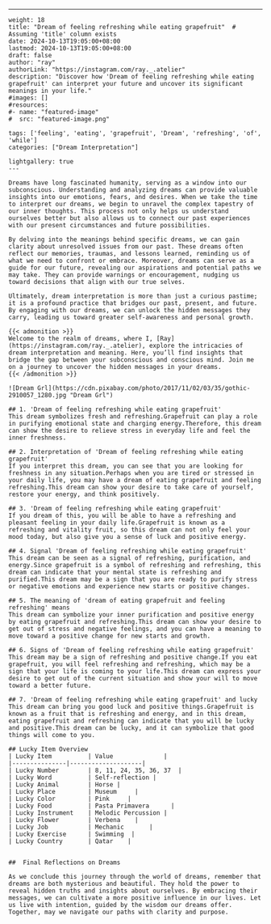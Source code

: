 ---
    weight: 18
    title: "Dream of feeling refreshing while eating grapefruit"  # Assuming 'title' column exists
    date: 2024-10-13T19:05:00+08:00
    lastmod: 2024-10-13T19:05:00+08:00
    draft: false
    author: "ray"
    authorLink: "https://instagram.com/ray._.atelier"
    description: "Discover how 'Dream of feeling refreshing while eating grapefruit' can interpret your future and uncover its significant meanings in your life."
    #images: []
    #resources:
    #- name: "featured-image"
    #  src: "featured-image.png"
    
    tags: ['feeling', 'eating', 'grapefruit', 'Dream', 'refreshing', 'of', 'while']
    categories: ["Dream Interpretation"]
    
    lightgallery: true
    ---
    
    Dreams have long fascinated humanity, serving as a window into our subconscious. Understanding and analyzing dreams can provide valuable insights into our emotions, fears, and desires. When we take the time to interpret our dreams, we begin to unravel the complex tapestry of our inner thoughts. This process not only helps us understand ourselves better but also allows us to connect our past experiences with our present circumstances and future possibilities.
    
    By delving into the meanings behind specific dreams, we can gain clarity about unresolved issues from our past. These dreams often reflect our memories, traumas, and lessons learned, reminding us of what we need to confront or embrace. Moreover, dreams can serve as a guide for our future, revealing our aspirations and potential paths we may take. They can provide warnings or encouragement, nudging us toward decisions that align with our true selves.
    
    Ultimately, dream interpretation is more than just a curious pastime; it is a profound practice that bridges our past, present, and future. By engaging with our dreams, we can unlock the hidden messages they carry, leading us toward greater self-awareness and personal growth.
    
    {{< admonition >}}
    Welcome to the realm of dreams, where I, [Ray](https://instagram.com/ray._.atelier), explore the intricacies of dream interpretation and meaning. Here, you’ll find insights that bridge the gap between your subconscious and conscious mind. Join me on a journey to uncover the hidden messages in your dreams.
    {{< /admonition >}}
    
    ![Dream Grl](https://cdn.pixabay.com/photo/2017/11/02/03/35/gothic-2910057_1280.jpg "Dream Grl")
    
    ## 1. 'Dream of feeling refreshing while eating grapefruit'
    This dream symbolizes fresh and refreshing.Grapefruit can play a role in purifying emotional state and charging energy.Therefore, this dream can show the desire to relieve stress in everyday life and feel the inner freshness.
    
    ## 2. Interpretation of 'Dream of feeling refreshing while eating grapefruit'
    If you interpret this dream, you can see that you are looking for freshness in any situation.Perhaps when you are tired or stressed in your daily life, you may have a dream of eating grapefruit and feeling refreshing.This dream can show your desire to take care of yourself, restore your energy, and think positively.
    
    ## 3. 'Dream of feeling refreshing while eating grapefruit'
    If you dream of this, you will be able to have a refreshing and pleasant feeling in your daily life.Grapefruit is known as a refreshing and vitality fruit, so this dream can not only feel your mood today, but also give you a sense of luck and positive energy.
    
    ## 4. Signal 'Dream of feeling refreshing while eating grapefruit'
    This dream can be seen as a signal of refreshing, purification, and energy.Since grapefruit is a symbol of refreshing and refreshing, this dream can indicate that your mental state is refreshing and purified.This dream may be a sign that you are ready to purify stress or negative emotions and experience new starts or positive changes.
    
    ## 5. The meaning of 'dream of eating grapefruit and feeling refreshing' means
    This dream can symbolize your inner purification and positive energy by eating grapefruit and refreshing.This dream can show your desire to get out of stress and negative feelings, and you can have a meaning to move toward a positive change for new starts and growth.
    
    ## 6. Signs of 'Dream of feeling refreshing while eating grapefruit'
    This dream may be a sign of refreshing and positive change.If you eat grapefruit, you will feel refreshing and refreshing, which may be a sign that your life is coming to your life.This dream can express your desire to get out of the current situation and show your will to move toward a better future.
    
    ## 7. 'Dream of feeling refreshing while eating grapefruit' and lucky
    This dream can bring you good luck and positive things.Grapefruit is known as a fruit that is refreshing and energy, and in this dream, eating grapefruit and refreshing can indicate that you will be lucky and positive.This dream can be lucky, and it can symbolize that good things will come to you.
    
    ## Lucky Item Overview
    | Lucky Item          | Value              |
    |---------------|--------------------|
    | Lucky Number        | 8, 11, 24, 35, 36, 37  |
    | Lucky Word          | Self-reflection |
    | Lucky Animal        | Horse |
    | Lucky Place         | Museum     |
    | Lucky Color         | Pink     |
    | Lucky Food          | Pasta Primavera      |
    | Lucky Instrument    | Melodic Percussion |
    | Lucky Flower        | Verbena    |
    | Lucky Job           | Mechanic       |
    | Lucky Exercise      | Swimming  |
    | Lucky Country       | Qatar    |
    
    
    ##  Final Reflections on Dreams
    
    As we conclude this journey through the world of dreams, remember that dreams are both mysterious and beautiful. They hold the power to reveal hidden truths and insights about ourselves. By embracing their messages, we can cultivate a more positive influence in our lives. Let us live with intention, guided by the wisdom our dreams offer. Together, may we navigate our paths with clarity and purpose.
    
